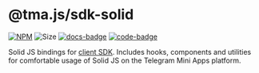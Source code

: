 # @tma.js/sdk-solid

[code-badge]: https://img.shields.io/badge/source-black?logo=github

[docs-badge]: https://img.shields.io/badge/documentation-blue?logo=gitbook&logoColor=white

[code-link]: https://github.com/Telegram-Mini-Apps/tma.js/tree/master/tma.js/sdk-solid

[docs-link]: https://docs.telegram-mini-apps.com/packages/tma-js-sdk-solid

[npm-link]: https://npmjs.com/package/@tma.js/sdk-solid

[npm-badge]: https://img.shields.io/npm/v/@tma.js/sdk-solid?logo=npm

[size-badge]: https://img.shields.io/bundlephobia/minzip/@tma.js/sdk-solid

[![NPM][npm-badge]][npm-link]
![Size][size-badge]
[![docs-badge]][docs-link]
[![code-badge]][code-link]

Solid JS bindings
for [client SDK](https://docs.telegram-mini-apps.com/packages/tma-js-sdk). Includes
hooks, components and utilities
for comfortable usage of Solid JS on the Telegram Mini Apps platform.
